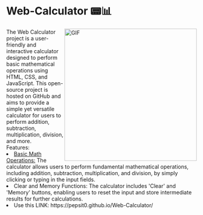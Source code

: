 # Web-Calculator 📟📊
<img align="right" alt="GIF" src="https://github.com/Pepsit0/Web-Calculator/assets/141325650/7d1d5efa-b809-40de-83ef-2a1bc05a239a?raw=true" width="350" height="350" />
The Web Calculator project is a user-friendly and interactive calculator designed to perform basic mathematical operations using HTML, CSS, and JavaScript. This open-source project is hosted on GitHub and aims to provide a simple yet versatile calculator for users to perform addition, subtraction, multiplication, division, and more.
<br>Features:
<li>
<u>Basic Math Operations:</u> The calculator allows users to perform fundamental mathematical operations, including addition, subtraction, multiplication, and division, by simply clicking or typing in the input fields.
<li>
Clear and Memory Functions: The calculator includes 'Clear' and 'Memory' buttons, enabling users to reset the input and store intermediate results for further calculations.
<li>
Use this LINK: https://pepsit0.github.io/Web-Calculator/

